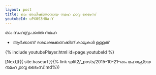 ```yaml
---
layout: post
title: ഓം അധിഷ്ത്താനായ നമഹ ൧൦൮ ടൈംസ്
youtubeId: uPX0S3H8a-Y
---
```

 
 
 ഓം സഹസ്രപത്തെ നമഹ 
 
 -  ആർക്കാണ് ദശലക്ഷക്കണക്കിന് കാലുകൾ ഉള്ളത് 
 
  
 
  
 
 
 
 
 
 


{% include youtubePlayer.html id=page.youtubeId %}
 
[Next]({{ site.baseurl }}{% link  split2/_posts/2015-10-21-ഓം മഹാഹ്ര്ദയ നമഹ ൧൦൮ ടൈംസ്.md%})
 
